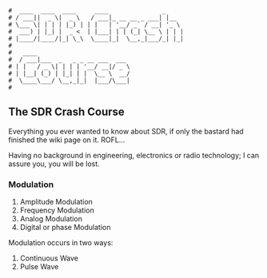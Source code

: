 ```text
#  ____  ____  ____     ____               _
# / ___||  _ \|  _ \   / ___|_ __ __ _ ___| |__
# \___ \| | | | |_) | | |   | '__/ _` / __| '_ \
#  ___) | |_| |  _ <  | |___| | | (_| \__ \ | | |
# |____/|____/|_| \_\  \____|_|  \__,_|___/_| |_|
#
#   ____
#  / ___|___  _   _ _ __ ___  ___
# | |   / _ \| | | | '__/ __|/ _ \
# | |__| (_) | |_| | |  \__ \  __/
#  \____\___/ \__,_|_|  |___/\___|
#
```

## The SDR Crash Course

Everything you ever wanted to know about SDR, if only the bastard had finished the wiki page on it. ROFL...

Having no background in engineering, electronics or radio technology; I can assure you, you will be lost.

### Modulation

1. Amplitude Modulation
2. Frequency Modulation
3. Analog Modulation
4. Digital or phase Modulation

Modulation occurs in two ways:
1. Continuous Wave
2. Pulse Wave

